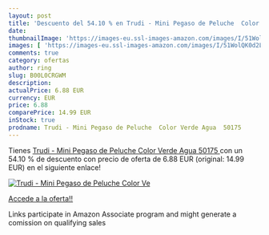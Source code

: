 ```yaml
---
layout: post
title: 'Descuento del 54.10 % en Trudi - Mini Pegaso de Peluche  Color Ve'
date: 
thumbnailImage: 'https://images-eu.ssl-images-amazon.com/images/I/51WolQK0d2L._SL200_.jpg'
images: [ 'https://images-eu.ssl-images-amazon.com/images/I/51WolQK0d2L._SL200_.jpg' ]
comments: true
category: ofertas
author: ring
slug: B00L0CRGWM
description:
actualPrice: 6.88 EUR
currency: EUR
price: 6.88
comparePrice: 14.99 EUR
inStock: true
prodname: Trudi - Mini Pegaso de Peluche  Color Verde Agua  50175 
---
```


Tienes [Trudi - Mini Pegaso de Peluche  Color Verde Agua  50175 ](https://www.amazon.es/dp/B00L0CRGWM/?tag=tolees-21) con un 54.10 % de descuento con precio de oferta de 6.88 EUR (original: 14.99 EUR) en el siguiente enlace!

[![Trudi - Mini Pegaso de Peluche  Color Ve](https://images-eu.ssl-images-amazon.com/images/I/51WolQK0d2L._SL200_.jpg)](https://www.amazon.es/dp/B00L0CRGWM/?tag=tolees-21)

[Accede a la oferta!!](https://www.amazon.es/dp/B00L0CRGWM/?tag=tolees-21)

Links participate in Amazon Associate program and might generate a comission on qualifying sales


